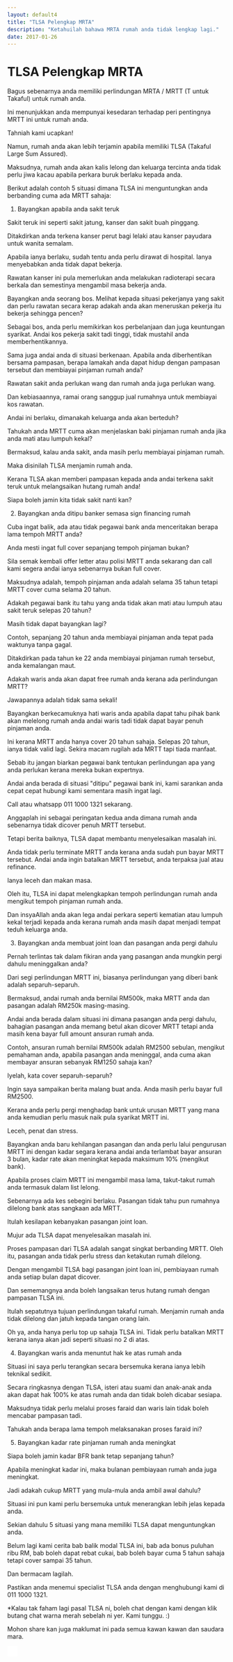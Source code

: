 ```yaml
---
layout: default4
title: "TLSA Pelengkap MRTA"
description: "Ketahuilah bahawa MRTA rumah anda tidak lengkap lagi."
date: 2017-01-26
---
```


# TLSA Pelengkap MRTA

Bagus sebenarnya anda memiliki perlindungan MRTA / MRTT (T untuk Takaful) untuk rumah anda. 

Ini menunjukkan anda mempunyai kesedaran terhadap peri pentingnya MRTT ini untuk rumah anda. 

Tahniah kami ucapkan!

Namun, rumah anda akan lebih terjamin apabila memiliki TLSA (Takaful Large Sum Assured).

Maksudnya, rumah anda akan kalis lelong dan keluarga tercinta anda tidak perlu jiwa kacau apabila perkara buruk berlaku kepada anda. 

Berikut adalah contoh 5 situasi dimana TLSA ini menguntungkan anda berbanding cuma ada MRTT sahaja:

1) Bayangkan apabila anda sakit teruk

Sakit teruk ini seperti sakit jatung, kanser dan sakit buah pinggang.

Ditakdirkan anda terkena kanser perut bagi lelaki atau kanser payudara untuk wanita semalam. 

Apabila ianya berlaku, sudah tentu anda perlu dirawat di hospital. Ianya menyebabkan anda tidak dapat bekerja. 

Rawatan kanser ini pula memerlukan anda melakukan radioterapi secara berkala dan semestinya mengambil masa bekerja anda. 

Bayangkan anda seorang bos. Melihat kepada situasi pekerjanya yang sakit dan perlu rawatan secara kerap adakah anda akan meneruskan pekerja itu bekerja sehingga pencen?

Sebagai bos, anda perlu memikirkan kos perbelanjaan dan juga keuntungan syarikat. Andai kos pekerja sakit tadi tinggi, tidak mustahil anda memberhentikannya. 

Sama juga andai anda di situasi berkenaan. Apabila anda diberhentikan bersama pampasan, berapa lamakah anda dapat hidup dengan pampasan tersebut dan membiayai pinjaman rumah anda?

Rawatan sakit anda perlukan wang dan rumah anda juga perlukan wang. 

Dan kebiasaannya, ramai orang sanggup jual rumahnya untuk membiayai kos rawatan. 

Andai ini berlaku, dimanakah keluarga anda akan berteduh?

Tahukah anda MRTT cuma akan menjelaskan baki pinjaman rumah anda jika anda mati atau lumpuh kekal?

Bermaksud, kalau anda sakit, anda masih perlu membiayai pinjaman rumah. 

Maka disinilah TLSA menjamin rumah anda. 

Kerana TLSA akan memberi pampasan kepada anda andai terkena sakit teruk untuk melangsaikan hutang rumah anda!

Siapa boleh jamin kita tidak sakit nanti kan?

2) Bayangkan anda ditipu banker semasa sign financing rumah

Cuba ingat balik, ada atau tidak pegawai bank anda menceritakan berapa lama tempoh MRTT anda?

Anda mesti ingat full cover sepanjang tempoh pinjaman bukan?

Sila semak kembali offer letter atau polisi MRTT anda sekarang dan call kami segera andai ianya sebenarnya bukan full cover. 

Maksudnya adalah, tempoh pinjaman anda adalah selama 35 tahun tetapi MRTT cover cuma selama 20 tahun. 

Adakah pegawai bank itu tahu yang anda tidak akan mati atau lumpuh atau sakit teruk selepas 20 tahun?

Masih tidak dapat bayangkan lagi?

Contoh, sepanjang 20 tahun anda membiayai pinjaman anda tepat pada waktunya tanpa gagal. 

Ditakdirkan pada tahun ke 22 anda membiayai pinjaman rumah tersebut, anda kemalangan maut. 

Adakah waris anda akan dapat free rumah anda kerana ada perlindungan MRTT?

Jawapannya adalah tidak sama sekali!

Bayangkan berkecamuknya hati waris anda apabila dapat tahu pihak bank akan melelong rumah anda andai waris tadi tidak dapat bayar penuh pinjaman anda. 

Ini kerana MRTT anda hanya cover 20 tahun sahaja. Selepas 20 tahun, ianya tidak valid lagi. Sekira macam rugilah ada MRTT tapi tiada manfaat. 

Sebab itu jangan biarkan pegawai bank tentukan perlindungan apa yang anda perlukan kerana mereka bukan expertnya. 

Andai anda berada di situasi "ditipu" pegawai bank ini, kami sarankan anda cepat cepat hubungi kami sementara masih ingat lagi. 

Call atau whatsapp 011 1000 1321 sekarang. 

Anggaplah ini sebagai peringatan kedua anda dimana rumah anda sebenarnya tidak dicover penuh MRTT tersebut. 

Tetapi berita baiknya, TLSA dapat membantu menyelesaikan masalah ini. 

Anda tidak perlu terminate MRTT anda kerana anda sudah pun bayar MRTT tersebut. Andai anda ingin batalkan MRTT tersebut, anda terpaksa jual atau refinance. 

Ianya leceh dan makan masa. 

Oleh itu, TLSA ini dapat melengkapkan tempoh perlindungan rumah anda mengikut tempoh pinjaman rumah anda. 

Dan insyaAllah anda akan lega andai perkara seperti kematian atau lumpuh kekal terjadi kepada anda kerana rumah anda masih dapat menjadi tempat teduh keluarga anda. 

3) Bayangkan anda membuat joint loan dan pasangan anda pergi dahulu

Pernah terlintas tak dalam fikiran anda yang pasangan anda mungkin pergi dahulu meninggalkan anda?

Dari segi perlindungan MRTT ini, biasanya perlindungan yang diberi bank adalah separuh-separuh. 

Bermaksud, andai rumah anda bernilai RM500k, maka MRTT anda dan pasangan adalah RM250k masing-masing. 

Andai anda berada dalam situasi ini dimana pasangan anda pergi dahulu, bahagian pasangan anda memang betul akan dicover MRTT tetapi anda masih kena bayar full amount ansuran rumah anda. 

Contoh, ansuran rumah bernilai RM500k adalah RM2500 sebulan, mengikut pemahaman anda, apabila pasangan anda meninggal, anda cuma akan membayar ansuran sebanyak RM1250 sahaja kan?

Iyelah, kata cover separuh-separuh? 

Ingin saya sampaikan berita malang buat anda. Anda masih perlu bayar full RM2500. 

Kerana anda perlu pergi menghadap bank untuk urusan MRTT yang mana anda kemudian perlu masuk naik pula syarikat MRTT ini. 

Leceh, penat dan stress. 

Bayangkan anda baru kehilangan pasangan dan anda perlu lalui pengurusan MRTT ini dengan kadar segara kerana andai anda terlambat bayar ansuran 3 bulan, kadar rate akan meningkat kepada maksimum 10% (mengikut bank).

Apabila proses claim MRTT ini mengambil masa lama, takut-takut rumah anda termasuk dalam list lelong. 

Sebenarnya ada kes sebegini berlaku. Pasangan tidak tahu pun rumahnya dilelong bank atas sangkaan ada MRTT. 

Itulah kesilapan kebanyakan pasangan joint loan. 

Mujur ada TLSA dapat menyelesaikan masalah ini. 

Proses pampasan dari TLSA adalah sangat singkat berbanding MRTT. Oleh itu, pasangan anda tidak perlu stress dan ketakutan rumah dilelong. 

Dengan mengambil TLSA bagi pasangan joint loan ini, pembiayaan rumah anda setiap bulan dapat dicover. 

Dan sememangnya anda boleh langsaikan terus hutang rumah dengan pampasan TLSA ini. 

Itulah sepatutnya tujuan perlindungan takaful rumah. Menjamin rumah anda tidak dilelong dan jatuh kepada tangan orang lain. 

Oh ya, anda hanya perlu top up sahaja TLSA ini. Tidak perlu batalkan MRTT kerana ianya akan jadi seperti situasi no 2 di atas. 

4) Bayangkan waris anda menuntut hak ke atas rumah anda

Situasi ini saya perlu terangkan secara bersemuka kerana ianya lebih teknikal sedikit. 

Secara ringkasnya dengan TLSA, isteri atau suami dan anak-anak anda akan dapat hak 100% ke atas rumah anda dan tidak boleh dicabar sesiapa. 

Maksudnya tidak perlu melalui proses faraid dan waris lain tidak boleh mencabar pampasan tadi. 

Tahukah anda berapa lama tempoh melaksanakan proses faraid ini?

5) Bayangkan kadar rate pinjaman rumah anda meningkat

Siapa boleh jamin kadar BFR bank tetap sepanjang tahun? 

Apabila meningkat kadar ini, maka bulanan pembiayaan rumah anda juga meningkat. 

Jadi adakah cukup MRTT yang mula-mula anda ambil awal dahulu?

Situasi ini pun kami perlu bersemuka untuk menerangkan lebih jelas kepada anda.

Sekian dahulu 5 situasi yang mana memiliki TLSA dapat menguntungkan anda. 

Belum lagi kami cerita bab balik modal TLSA ini, bab ada bonus puluhan ribu RM, bab boleh dapat rebat cukai, bab boleh bayar cuma 5 tahun sahaja tetapi cover sampai 35 tahun. 

Dan bermacam lagilah. 

Pastikan anda menemui specialist TLSA anda dengan menghubungi kami di 011 1000 1321.

*Kalau tak faham lagi pasal TLSA ni, boleh chat dengan kami dengan klik butang chat warna merah sebelah ni yer. Kami tunggu. :)

Mohon share kan juga maklumat ini pada semua kawan kawan dan saudara mara.

   <div class="socialbutton-wrapper">
        <a href="https://www.facebook.com/sharer/sharer.php?u=http://takafulis.com%2Fartikel%2Ftlsa-pelengkap-mrta">
            <div class="socialbutton facebook" data-share-url="http://takafulis.com/artikel/tlsa-pelengkap-mrta">
               <p class="icon">
                    <img src="/images/iconfacebook.png" />
               </p>
            </div>
        </a>
    </div>
